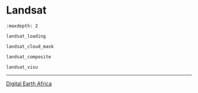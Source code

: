 # Landsat

```{toctree}
:maxdepth: 2

landsat_loading

landsat_cloud_mask

landsat_composite

landsat_visu

```
---

[Digital Earth Africa](https://docs.digitalearthafrica.org/en/latest/data_specs/Landsat_C2_SR_specs.html)

